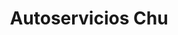 ---
title: "Autoservicios Chu"
url: /la-chorrera/autoservicios-chu/
shop: reparación de automóviles
---